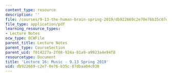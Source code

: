 ```yaml
---
content_type: resource
description: ''
file: /courses/9-13-the-human-brain-spring-2019/db922669c2e70e76b35c87dbaa04c038_MIT9_13S19_L16.pdf
file_type: application/pdf
learning_resource_types:
- Lecture Notes
ocw_type: OCWFile
parent_title: Lecture Notes
parent_type: CourseSection
parent_uid: f014227a-2f08-924a-01a9-a9923a4e94f8
resourcetype: Document
title: 'Lecture 16: Music - 9.13 Spring 2019'
uid: db922669-c2e7-0e76-b35c-87dbaa04c038
---
```


